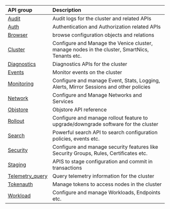 
|API group   | Description    |
|:-----------|:---------------|
| [Audit](generated/audit/index.html) | Audit logs for the cluster and related APIs |
| [Auth](generated/auth/index.html) | Authentication and Authorization related APIs |
| [Browser](generated/browser/index.html) | browse configuration objects and relations |
| [Cluster](generated/cluster/index.html) | Configure and Manage the Venice cluster, manage nodes in the cluster, SmartNics, Tenants etc. |
| [Diagnostics](generated/diagnostics/index.html) | Diagnostics APIs for the cluster |
| [Events](generated/events/index.html) | Monitor events on the cluster |
| [Monitoring](generated/monitoring/index.html) | Configure and manage Event, Stats, Logging, Alerts, Mirror Sessions and other policies |
| [Network](generated/network/index.html) | Configure and Manage Networks and Services |
| [Objstore](generated/objstore/index.html) | Objstore API reference |
| [Rollout](generated/rollout/index.html) | Configure and manage rollout feature to upgrade/downgrade software for the cluster |
| [Search](generated/search/index.html) | Powerful search API to search configuration policies, events etc. |
| [Security](generated/security/index.html) | Configure and manage security features like Security Groups, Rules, Certificates etc. |
| [Staging](generated/staging/index.html) | APIS to stage configuration and commit in transactions |
| [Telemetry_query](generated/telemetry_query/index.html) | Query telemetry information for the cluster |
| [Tokenauth](generated/tokenauth/index.html) | Manage tokens to access nodes in the cluster |
| [Workload](generated/workload/index.html) | Configure and manage Workloads, Endpoints etc. |
